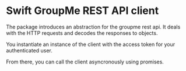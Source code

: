 # Swift GroupMe REST API client

The package introduces an abstraction for the groupme rest api. It deals with the HTTP requests and decodes the responses to objects.

You instantiate an instance of the client with the access token for your authenticated user.

From there, you can call the client asyncronously using promises.
